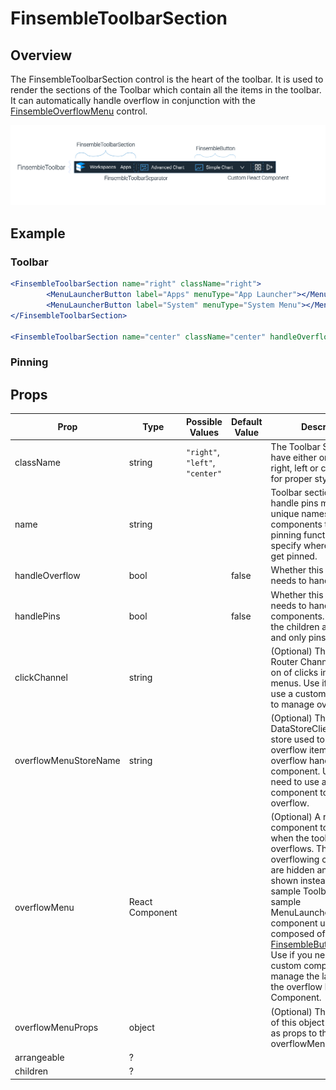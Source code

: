 # FinsembleToolbarSection

## Overview
The FinsembleToolbarSection control is the heart of the toolbar. It is used to render the sections of the Toolbar which contain all the items in the toolbar. It can automatically handle overflow in conjunction with the [FinsembleOverflowMenu](../FinsembleOverflowMenu/README.md) control.

![](Toolbar.png)

## Example

### Toolbar
```jsx
<FinsembleToolbarSection name="right" className="right">
		<MenuLauncherButton label="Apps" menuType="App Launcher"></MenuLauncherButton>
		<MenuLauncherButton label="System" menuType="System Menu"></MenuLauncherButton>
</FinsembleToolbarSection>

<FinsembleToolbarSection name="center" className="center" handleOverflow={true} handlePins={true}/>
```

### Pinning

## Props

| Prop					| Type				| Possible Values 	| Default Value | Description |
|--------------			|-------			| -------------		| ------------- | ----------- |
| className				| string   			| `"right"`, `"left"`, `"center"`	| 				| The Toolbar Section must have either one of the right, left or center classes for proper styling.|
| name					| string   			| 					| 				| Toolbar sections that handle pins must have unique names so components that use the pinning functionality can specify where the items get pinned. |
| handleOverflow		| bool   			| 					| false			| Whether this section needs to handle overflow.|
| handlePins			| bool   			| 					| false			| Whether this section needs to handle pinned components. In this case the children are ignored and only pins are shown.|
| clickChannel 			| string   			| 					| 				| (Optional) The Finsmble Router Channel to listen on of clicks in overflow menus. Use if you need to use a custom component to manage overflow. |
| overflowMenuStoreName 	| string   			| 					| 				| (Optional) The Finsemble DataStoreClient global store used to send overflow items to the overflow handler component. Use if you need to use a custom component to manage overflow.|
| overflowMenu	| React Component	|					|				| (Optional) A react component to be rendered when the toolbar overflows. The overflowing components are hidden and this is shown instead. Our sample Toolbar uses our sample MenuLauncherButton. The component used must be composed of a [FinsembleButton](../FinsembleButton/README.md) control. Use if you need to use a custom component to manage the launching of the overflow handling Component. |
| overflowMenuProps			| object   			| 					| 				| (Optional) This contents of this object are passed as props to the overflowMenuComponent.|
| arrangeable     | ? |
| children        | ? |

